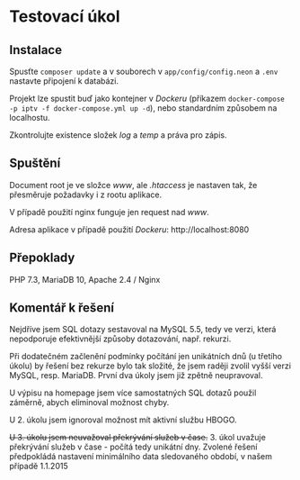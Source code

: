 # Testovací úkol

Instalace
---------
Spusťte `composer update` a v souborech v `app/config/config.neon` a `.env` nastavte připojení k databázi.

Projekt lze spustit buď jako kontejner v *Dockeru* (příkazem `docker-compose -p iptv -f docker-compose.yml up -d`), 
nebo standardním způsobem na localhostu.

Zkontrolujte existence složek *log* a *temp* a práva pro zápis.

Spuštění
--------
Document root je ve složce *www*, ale *.htaccess* je nastaven tak, že přesměruje požadavky i z rootu aplikace.

V případě použití nginx funguje jen request nad *www*. 

Adresa aplikace v případě použití *Dockeru*: http://localhost:8080

Přepoklady
----------
PHP 7.3, MariaDB 10, Apache 2.4 / Nginx

Komentář k řešení
-----------------
Nejdříve jsem SQL dotazy sestavoval na MySQL 5.5, tedy ve verzi, 
která nepodporuje efektivnější způsoby dotazování, např. rekurzi. 

Při dodatečném začlenění podmínky počítání jen unikátních dnů (u třetího úkolu) 
by řešení bez rekurze bylo tak složité, že jsem raději zvolil vyšší verzi MySQL, resp. MariaDB.
První dva úkoly jsem již zpětně neupravoval. 

U výpisu na homepage jsem více samostatných SQL dotazů použil záměrně, abych eliminoval možnost chyby.

U 2. úkolu jsem ignoroval možnost mít aktivní službu HBOGO.

~~U 3. úkolu jsem neuvažoval překrývání služeb v čase.~~ 3. úkol uvažuje překrývání 
služeb v čase - počítá tedy unikátní dny. Zvolené řešení předpokládá nastavení minimálního 
data sledovaného období, v našem případě 1.1.2015
